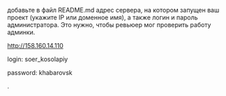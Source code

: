 добавьте в файл README.md адрес сервера, на котором запущен ваш проект (укажите IP или доменное имя), а также логин и пароль администратора. Это нужно, чтобы ревьюер мог проверить работу админки.

http://158.160.14.110

login: soer_kosolapiy

password: khabarovsk

.